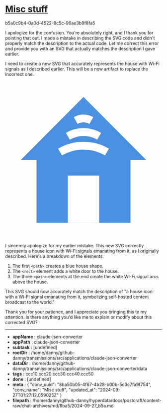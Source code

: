# [Misc stuff](https://claude.ai/chat/8ba50b05-4f67-4b28-b00b-5c3c7fa9f754)

b5a0c9b4-0a0d-4522-8c5c-96ae3b9f8fa5

 I apologize for the confusion. You're absolutely right, and I thank you for pointing that out. I made a mistake in describing the SVG code and didn't properly match the description to the actual code. Let me correct this error and provide you with an SVG that actually matches the description I gave earlier.

<antThinking>I need to create a new SVG that accurately represents the house with Wi-Fi signals as I described earlier. This will be a new artifact to replace the incorrect one.</antThinking>

<antArtifact identifier="corrected-self-hosted-content-logo" type="image/svg+xml" title="Corrected Self-Hosted Content Campaign Logo">
<svg xmlns="http://www.w3.org/2000/svg" viewBox="0 0 100 100">
  <!-- House shape -->
  <path d="M10 50 L50 10 L90 50 L80 50 L80 90 H20 V50 Z" fill="#4A90E2"/>
  <!-- Door -->
  <rect x="40" y="60" width="20" height="30" fill="#FFFFFF"/>
  <!-- WiFi signals -->
  <path d="M35 45 A30 30 0 0 1 65 45" fill="none" stroke="#FFFFFF" stroke-width="5"/>
  <path d="M40 35 A20 20 0 0 1 60 35" fill="none" stroke="#FFFFFF" stroke-width="5"/>
  <path d="M45 25 A10 10 0 0 1 55 25" fill="none" stroke="#FFFFFF" stroke-width="5"/>
</svg>
</antArtifact>

I sincerely apologize for my earlier mistake. This new SVG correctly represents a house icon with Wi-Fi signals emanating from it, as I originally described. Here's a breakdown of the elements:

1. The first `<path>` creates a blue house shape.
2. The `<rect>` element adds a white door to the house.
3. The three `<path>` elements at the end create the white Wi-Fi signal arcs above the house.

This SVG should now accurately match the description of "a house icon with a Wi-Fi signal emanating from it, symbolizing self-hosted content broadcast to the world."

Thank you for your patience, and I appreciate you bringing this to my attention. Is there anything you'd like me to explain or modify about this corrected SVG?

---

* **appName** : claude-json-converter
* **appPath** : claude-json-converter
* **subtask** : [undefined]
* **rootDir** : /home/danny/github-danny/transmissions/src/applications/claude-json-converter
* **dataDir** : /home/danny/github-danny/transmissions/src/applications/claude-json-converter/data
* **tags** : ccc10.ccc20.ccc30.ccc40.ccc50
* **done** : [undefined]
* **meta** : {
  "conv_uuid": "8ba50b05-4f67-4b28-b00b-5c3c7fa9f754",
  "conv_name": "Misc stuff",
  "updated_at": "2024-09-27T01:27:12.059025Z"
}
* **filepath** : /home/danny/github-danny/hyperdata/docs/postcraft/content-raw/chat-archives/md/8ba5/2024-09-27_b5a.md